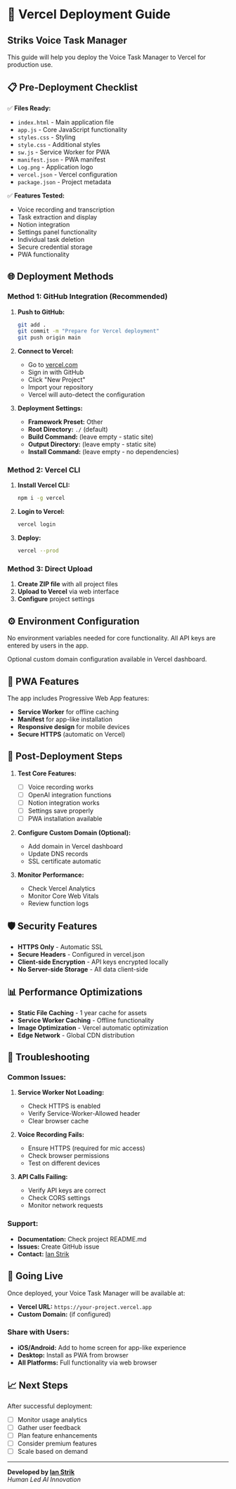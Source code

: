 # 🚀 Vercel Deployment Guide
## Striks Voice Task Manager

This guide will help you deploy the Voice Task Manager to Vercel for production use.

## 📋 Pre-Deployment Checklist

✅ **Files Ready:**
- `index.html` - Main application file
- `app.js` - Core JavaScript functionality  
- `styles.css` - Styling
- `style.css` - Additional styles
- `sw.js` - Service Worker for PWA
- `manifest.json` - PWA manifest
- `Log.png` - Application logo
- `vercel.json` - Vercel configuration
- `package.json` - Project metadata

✅ **Features Tested:**
- Voice recording and transcription
- Task extraction and display
- Notion integration
- Settings panel functionality
- Individual task deletion
- Secure credential storage
- PWA functionality

## 🌐 Deployment Methods

### Method 1: GitHub Integration (Recommended)

1. **Push to GitHub:**
   ```bash
   git add .
   git commit -m "Prepare for Vercel deployment"
   git push origin main
   ```

2. **Connect to Vercel:**
   - Go to [vercel.com](https://vercel.com)
   - Sign in with GitHub
   - Click "New Project"
   - Import your repository
   - Vercel will auto-detect the configuration

3. **Deployment Settings:**
   - **Framework Preset:** Other
   - **Root Directory:** `./` (default)
   - **Build Command:** (leave empty - static site)
   - **Output Directory:** (leave empty - static site)
   - **Install Command:** (leave empty - no dependencies)

### Method 2: Vercel CLI

1. **Install Vercel CLI:**
   ```bash
   npm i -g vercel
   ```

2. **Login to Vercel:**
   ```bash
   vercel login
   ```

3. **Deploy:**
   ```bash
   vercel --prod
   ```

### Method 3: Direct Upload

1. **Create ZIP file** with all project files
2. **Upload to Vercel** via web interface
3. **Configure** project settings

## ⚙️ Environment Configuration

No environment variables needed for core functionality. All API keys are entered by users in the app.

Optional custom domain configuration available in Vercel dashboard.

## 📱 PWA Features

The app includes Progressive Web App features:
- **Service Worker** for offline caching
- **Manifest** for app-like installation
- **Responsive design** for mobile devices
- **Secure HTTPS** (automatic on Vercel)

## 🔧 Post-Deployment Steps

1. **Test Core Features:**
   - [ ] Voice recording works
   - [ ] OpenAI integration functions
   - [ ] Notion integration works
   - [ ] Settings save properly
   - [ ] PWA installation available

2. **Configure Custom Domain (Optional):**
   - Add domain in Vercel dashboard
   - Update DNS records
   - SSL certificate automatic

3. **Monitor Performance:**
   - Check Vercel Analytics
   - Monitor Core Web Vitals
   - Review function logs

## 🛡️ Security Features

- **HTTPS Only** - Automatic SSL
- **Secure Headers** - Configured in vercel.json
- **Client-side Encryption** - API keys encrypted locally
- **No Server-side Storage** - All data client-side

## 📊 Performance Optimizations

- **Static File Caching** - 1 year cache for assets
- **Service Worker Caching** - Offline functionality
- **Image Optimization** - Vercel automatic optimization
- **Edge Network** - Global CDN distribution

## 🐛 Troubleshooting

### Common Issues:

1. **Service Worker Not Loading:**
   - Check HTTPS is enabled
   - Verify Service-Worker-Allowed header
   - Clear browser cache

2. **Voice Recording Fails:**
   - Ensure HTTPS (required for mic access)
   - Check browser permissions
   - Test on different devices

3. **API Calls Failing:**
   - Verify API keys are correct
   - Check CORS settings
   - Monitor network requests

### Support:

- **Documentation:** Check project README.md
- **Issues:** Create GitHub issue
- **Contact:** [Ian Strik](https://www.ianstrik.com)

## 🚀 Going Live

Once deployed, your Voice Task Manager will be available at:
- **Vercel URL:** `https://your-project.vercel.app`
- **Custom Domain:** (if configured)

### Share with Users:
- **iOS/Android:** Add to home screen for app-like experience
- **Desktop:** Install as PWA from browser
- **All Platforms:** Full functionality via web browser

## 📈 Next Steps

After successful deployment:
- [ ] Monitor usage analytics
- [ ] Gather user feedback
- [ ] Plan feature enhancements
- [ ] Consider premium features
- [ ] Scale based on demand

---

**Developed by [Ian Strik](https://www.ianstrik.com)**  
*Human Led AI Innovation* 